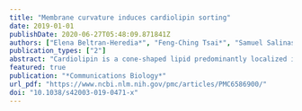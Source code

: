 ```yaml
---
title: "Membrane curvature induces cardiolipin sorting"
date: 2019-01-01
publishDate: 2020-06-27T05:48:09.871841Z
authors: ["Elena Beltran-Heredia*", "Feng-Ching Tsai*", "Samuel Salinas-Almaguer", "Francisco J Cao", "Patricia Bassereau", "Francisco Monroy"]
publication_types: ["2"]
abstract: "Cardiolipin is a cone-shaped lipid predominantly localized in curved membrane sites of bacteria and in the mitochondrial cristae. This specific localization has been argued to be geometry-driven, since the CL’s conical shape relaxes curvature frustration. Although previous evidence suggests a coupling between CL concentration and membrane shape in vivo, no precise experimental data are available for curvature-based CL sorting in vitro. Here, we test this hypothesis in experiments that isolate the effects of membrane curvature in lipid-bilayer nanotubes. CL sorting is observed with increasing tube curvature, reaching a maximum at optimal CL concentrations, a fact compatible with self-associative clustering. Observations are compatible with a model of membrane elasticity including van der Waals entropy, from which a negative intrinsic curvature of −1.1 nm−1 is predicted for CL. The results contribute to understanding the physicochemical interplay between membrane curvature and composition, providing key insights into mitochondrial and bacterial membrane organization and dynamics."
featured: true
publication: "*Communications Biology*"
url_pdf: "https://www.ncbi.nlm.nih.gov/pmc/articles/PMC6586900/"
doi: "10.1038/s42003-019-0471-x"
---
```


